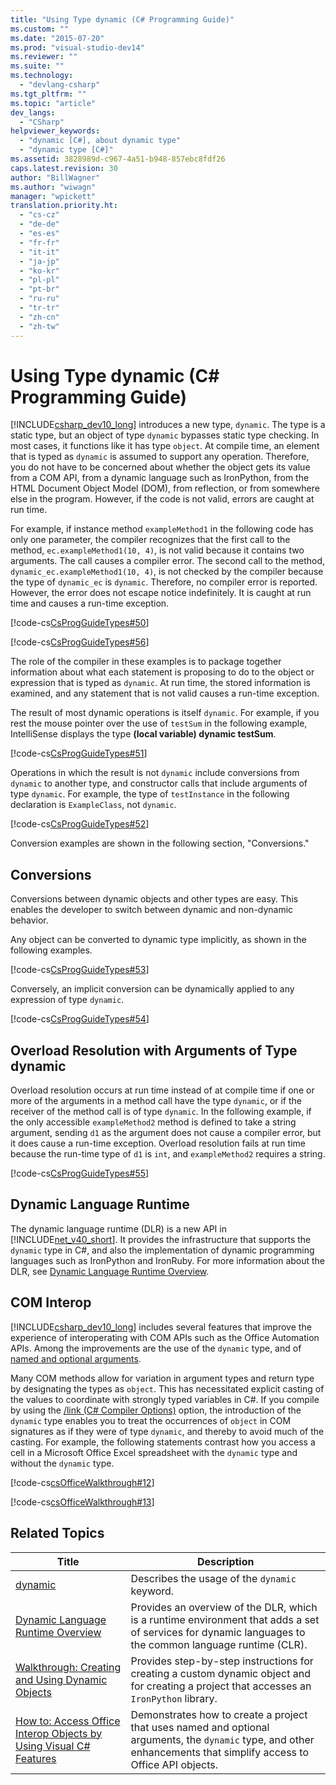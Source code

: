 ```yaml
---
title: "Using Type dynamic (C# Programming Guide)"
ms.custom: ""
ms.date: "2015-07-20"
ms.prod: "visual-studio-dev14"
ms.reviewer: ""
ms.suite: ""
ms.technology: 
  - "devlang-csharp"
ms.tgt_pltfrm: ""
ms.topic: "article"
dev_langs: 
  - "CSharp"
helpviewer_keywords: 
  - "dynamic [C#], about dynamic type"
  - "dynamic type [C#]"
ms.assetid: 3828989d-c967-4a51-b948-857ebc8fdf26
caps.latest.revision: 30
author: "BillWagner"
ms.author: "wiwagn"
manager: "wpickett"
translation.priority.ht: 
  - "cs-cz"
  - "de-de"
  - "es-es"
  - "fr-fr"
  - "it-it"
  - "ja-jp"
  - "ko-kr"
  - "pl-pl"
  - "pt-br"
  - "ru-ru"
  - "tr-tr"
  - "zh-cn"
  - "zh-tw"
---
```

# Using Type dynamic (C# Programming Guide)
[!INCLUDE[csharp_dev10_long](../../../csharp\programming-guide\classes-and-structs/includes/csharp_dev10_long_md.md)] introduces a new type, `dynamic`. The type is a static type, but an object of type `dynamic` bypasses static type checking. In most cases, it functions like it has type `object`. At compile time, an element that is typed as `dynamic` is assumed to support any operation. Therefore, you do not have to be concerned about whether the object gets its value from a COM API, from a dynamic language such as IronPython, from the HTML Document Object Model (DOM), from reflection, or from somewhere else in the program. However, if the code is not valid, errors are caught at run time.  
  
 For example, if instance method `exampleMethod1` in the following code has only one parameter, the compiler recognizes that the first call to the method, `ec.exampleMethod1(10, 4)`, is not valid because it contains two arguments. The call causes a compiler error. The second call to the method, `dynamic_ec.exampleMethod1(10, 4)`, is not checked by the compiler because the type of `dynamic_ec` is `dynamic`. Therefore, no compiler error is reported. However, the error does not escape notice indefinitely. It is caught at run time and causes a run-time exception.  
  
 [!code-cs[CsProgGuideTypes#50](../../../csharp\programming-guide\nullable-types/codesnippet/CSharp/using-type-dynamic_1.cs)]  
  
 [!code-cs[CsProgGuideTypes#56](../../../csharp\programming-guide\nullable-types/codesnippet/CSharp/using-type-dynamic_2.cs)]  
  
 The role of the compiler in these examples is to package together information about what each statement is proposing to do to the object or expression that is typed as `dynamic`. At run time, the stored information is examined, and any statement that is not valid causes a run-time exception.  
  
 The result of most dynamic operations is itself `dynamic`. For example, if you rest the mouse pointer over the use of `testSum` in the following example, IntelliSense displays the type **(local variable) dynamic testSum**.  
  
 [!code-cs[CsProgGuideTypes#51](../../../csharp\programming-guide\nullable-types/codesnippet/CSharp/using-type-dynamic_3.cs)]  
  
 Operations in which the result is not `dynamic` include conversions from `dynamic` to another type, and constructor calls that include arguments of type `dynamic`. For example, the type of `testInstance` in the following declaration is `ExampleClass`, not `dynamic`.  
  
 [!code-cs[CsProgGuideTypes#52](../../../csharp\programming-guide\nullable-types/codesnippet/CSharp/using-type-dynamic_4.cs)]  
  
 Conversion examples are shown in the following section, "Conversions."  
  
## Conversions  
 Conversions between dynamic objects and other types are easy. This enables the developer to switch between dynamic and non-dynamic behavior.  
  
 Any object can be converted to dynamic type implicitly, as shown in the following examples.  
  
 [!code-cs[CsProgGuideTypes#53](../../../csharp\programming-guide\nullable-types/codesnippet/CSharp/using-type-dynamic_5.cs)]  
  
 Conversely, an implicit conversion can be dynamically applied to any expression of type `dynamic`.  
  
 [!code-cs[CsProgGuideTypes#54](../../../csharp\programming-guide\nullable-types/codesnippet/CSharp/using-type-dynamic_6.cs)]  
  
## Overload Resolution with Arguments of Type dynamic  
 Overload resolution occurs at run time instead of at compile time if one or more of the arguments in a method call have the type `dynamic`, or if the receiver of the method call is of type `dynamic`. In the following example, if the only accessible `exampleMethod2` method is defined to take a string argument, sending `d1` as the argument does not cause a compiler error, but it does cause a run-time exception. Overload resolution fails at run time because the run-time type of `d1` is `int`, and `exampleMethod2` requires a string.  
  
 [!code-cs[CsProgGuideTypes#55](../../../csharp\programming-guide\nullable-types/codesnippet/CSharp/using-type-dynamic_7.cs)]  
  
## Dynamic Language Runtime  
 The dynamic language runtime (DLR) is a new API in [!INCLUDE[net_v40_short](../../../csharp\programming-guide\types/includes/net_v40_short_md.md)]. It provides the infrastructure that supports the `dynamic` type in C#, and also the implementation of dynamic programming languages such as IronPython and IronRuby. For more information about the DLR, see [Dynamic Language Runtime Overview](../Topic/Dynamic%20Language%20Runtime%20Overview.md).  
  
## COM Interop  
 [!INCLUDE[csharp_dev10_long](../../../csharp\programming-guide\classes-and-structs/includes/csharp_dev10_long_md.md)] includes several features that improve the experience of interoperating with COM APIs such as the Office Automation APIs. Among the improvements are the use of the `dynamic` type, and of [named and optional arguments](../../../csharp\programming-guide\classes-and-structs/named-and-optional-arguments.md).  
  
 Many COM methods allow for variation in argument types and return type by designating the types as `object`. This has necessitated explicit casting of the values to coordinate with strongly typed variables in C#. If you compile by using the [/link (C# Compiler Options)](../../../csharp\language-reference\compiler-options/link-compiler-option.md) option, the introduction of the `dynamic` type enables you to treat the occurrences of `object` in COM signatures as if they were of type `dynamic`, and thereby to avoid much of the casting. For example, the following statements contrast how you access a cell in a Microsoft Office Excel spreadsheet with the `dynamic` type and without the `dynamic` type.  
  
 [!code-cs[csOfficeWalkthrough#12](../../../csharp\programming-guide\interop/codesnippet/CSharp/using-type-dynamic_8.cs)]  
  
 [!code-cs[csOfficeWalkthrough#13](../../../csharp\programming-guide\interop/codesnippet/CSharp/using-type-dynamic_9.cs)]  
  
## Related Topics  
  
|Title|Description|  
|-----------|-----------------|  
|[dynamic](../../../csharp\language-reference\keywords/dynamic.md)|Describes the usage of the `dynamic` keyword.|  
|[Dynamic Language Runtime Overview](../Topic/Dynamic%20Language%20Runtime%20Overview.md)|Provides an overview of the DLR, which is a runtime environment that adds a set of services for dynamic languages to the common language runtime (CLR).|  
|[Walkthrough: Creating and Using Dynamic Objects](../../../csharp\programming-guide\types/walkthrough-creating-and-using-dynamic-objects.md)|Provides step-by-step instructions for creating a custom dynamic object and for creating a project that accesses an `IronPython` library.|  
|[How to: Access Office Interop Objects by Using Visual C# Features](../../../csharp\programming-guide\interop/how-to-access-office-onterop-objects-by-using-visual-csharp-features.md)|Demonstrates how to create a project that uses named and optional arguments, the `dynamic` type, and other enhancements that simplify access to Office API objects.|